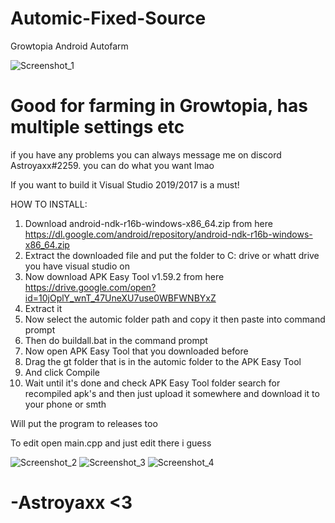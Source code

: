 # Automic-Fixed-Source
Growtopia Android Autofarm

![Screenshot_1](https://user-images.githubusercontent.com/87024607/124707246-3c073a00-df01-11eb-9f61-22b0d7fdf5b4.png)
# Good for farming in Growtopia, has multiple settings etc

if you have any problems you can always message me on discord Astroyaxx#2259.
you can do what you want lmao

If you want to build it Visual Studio 2019/2017 is a must!


HOW TO INSTALL: 
1. Download android-ndk-r16b-windows-x86_64.zip from here https://dl.google.com/android/repository/android-ndk-r16b-windows-x86_64.zip
2. Extract the downloaded file and put the folder to C: drive or whatt drive you have visual studio on
3. Now download APK Easy Tool v1.59.2 from here https://drive.google.com/open?id=10jOplY_wnT_47UneXU7use0WBFWNBYxZ
4. Extract it
5. Now select the automic folder path and copy it then paste into command prompt
6. Then do buildall.bat in the command prompt
7. Now open APK Easy Tool that you downloaded before
8. Drag the gt folder that is in the automic folder to the APK Easy Tool
9. And click Compile
10. Wait until it's done and check APK Easy Tool folder search for recompiled apk's and then just upload it somewhere and download it to your phone or smth

Will put the program to releases too

To edit open main.cpp and just edit there i guess


![Screenshot_2](https://user-images.githubusercontent.com/87024607/124707249-3d386700-df01-11eb-9eae-d8d7e67e1092.png)
![Screenshot_3](https://user-images.githubusercontent.com/87024607/124707250-3dd0fd80-df01-11eb-849b-8723e27caa3d.png)
![Screenshot_4](https://user-images.githubusercontent.com/87024607/124707252-3dd0fd80-df01-11eb-82b7-ab6472e6249a.png)
# -Astroyaxx <3
